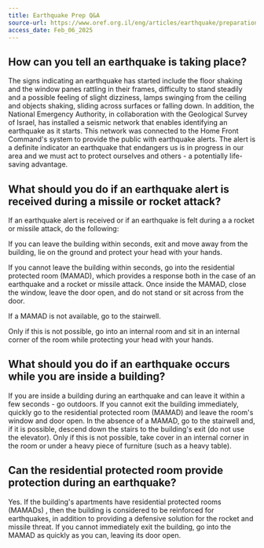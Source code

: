 ```yaml
---
title: Earthquake Prep Q&A
source-url: https://www.oref.org.il/eng/articles/earthquake/preparation-coping/2503
access_date: Feb_06_2025
---
```


## How can you tell an earthquake is taking place?
 
The signs indicating an earthquake has started include the floor shaking and the window panes rattling in their frames, difficulty to stand steadily and a possible feeling of slight dizziness, lamps swinging from the ceiling and objects shaking, sliding across surfaces or falling down. In addition, the National Emergency Authority, in collaboration with the Geological Survey of Israel, has installed a seismic network that enables identifying an earthquake as it starts. This network was connected to the Home Front Command's system to provide the public with earthquake alerts. The alert is a definite indicator an earthquake that endangers us is in progress in our area and we must act to protect ourselves and others - a potentially life-saving advantage.

## What should you do if an earthquake alert is received during a missile or rocket attack?
If an earthquake alert is received or if an earthquake is felt during a a rocket or missile attack, do the following:

If you can leave the building within seconds, exit and move away from the building, lie on the ground and protect your head with your hands.

If you cannot leave the building within seconds, go into the residential protected room (MAMAD), which provides a response both in the case of an earthquake and a rocket or missile attack. Once inside the MAMAD, close the window, leave the door open, and do not stand or sit across from the door.

If a MAMAD is not available, go to the stairwell.

Only if this is not possible, go into an internal room and sit in an internal corner of the room while protecting your head with your hands.

## What should you do if an earthquake occurs while you are inside a building?
If you are inside a building during an earthquake and can leave it within a few seconds - go outdoors. If you cannot exit the building immediately, quickly go to the residential protected room (MAMAD) and leave the room's window and door open. In the absence of a MAMAD, go to the stairwell and, if it is possible, descend down the stairs to the building's exit (do not use the elevator). Only if this is not possible, take cover in an internal corner in the room or under a heavy piece of furniture (such as a heavy table).

## Can the residential protected room provide protection during an earthquake?
Yes. If the building's apartments have residential protected rooms (MAMADs) , then the building is considered to be reinforced for earthquakes, in addition to providing a defensive solution for the rocket and missile threat. If you cannot immediately exit the building, go into the MAMAD as quickly as you can, leaving its door open.